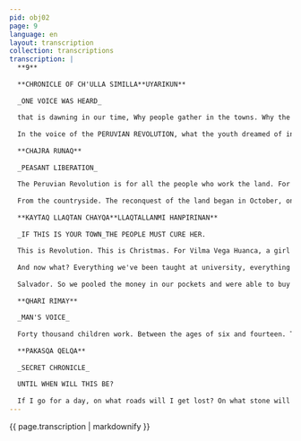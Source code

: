 ```yaml
---
pid: obj02
page: 9
language: en
layout: transcription
collection: transcriptions
transcription: |
  **9**
  
  **CHRONICLE OF CH'ULLA SIMILLA**UYARIKUN**
  
  _ONE VOICE WAS HEARD_
  
  that is dawning in our time, Why people gather in the towns. Why the streets and squares overflow with joyful hearts. That is what we will speak of on this page, which has the power of our thoughts. We live in years that will never be forgotten. The suffering of our elders dawns on our flag, just as the seed is buried so that it may bear fruit; our grandparents sowed their hearts to erase the suffering of mankind. A wind of song envelops the world; towns rise like peaks of pristine snow; men who work with a single force shout until they are heard by the stars; they shout their thoughts, they grasp their truths. They grasp their truths as if they were weapons, because these years are years of thought, they are years of decision.
  
  In the voice of the PERUVIAN REVOLUTION, what the youth dreamed of in their ruined years, what Tupac Amaru watered with his blood, the torment of Micacla Bastidas, is becoming a reality. All the anonymous dead, those who suffered a dark death, those who closed their eyes to the mists of the afterlife, all of them return in this dawn that springs from the roots. We must remember these events, climbing the slope of the years every June 7th, and in the name of the One who made the land, in the name of our flag, in the name of all the peoples of Peru, with one voice we must affirm YES. UNTIL MY DEATH, WITH MY LIFE, I WILL DEFEND YOU, MY FLAG. Why must we speak this language? Because this Revolution has returned our lands to us, placed them in our hands. Through this Revolution, the children, the women, the elderly are finding a better life. For them, the soldiers and the men of the people are working with one heart. This Revolution is doing what no one else knew how to do. To the left of the men of the people leads us to more auspicious days. All the soldiers have laid down their pristine lives like cobwebs so that the people may rise up. Let us put our shoulders to the wheel even more so that the Peruvian Revolution may advance farther from the distance, with its sowing hand, with its voice that speaks the beauties of the soul. Likewise, may the years to come find our President Juan Velasco Alvarado, our older brother. May he find him with his condor-like gaze, with his clear and lucid thoughts, with his true speech, with happiness, so that we may advance even further from the paths of the earth.
  
  **CHAJRA RUNAQ**
  
  _PEASANT LIBERATION_
  
  The Peruvian Revolution is for all the people who work the land. For them, the Revolution is like a new dream.
  
  From the countryside. The reconquest of the land began in October, one of the first steps of the men of the Revolution. The Agrarian Reform is the true language of joy; it not only sows peace and song, it helps people live with joy and optimism. The land has returned to the hands of those who always worked it. The Spanish didn't bring the land in their horses' hooves; they didn't own land. The only land they knew was the land beneath their nails. Now even the wastelands stretch out green, as they should always have been. Technology has arrived in the fields, the grass sprouts. Four-legged animals can multiply endlessly. Only recently are the man of the land taken into account. Before, he lived with his head bowed; since yesterday, he raises his head, stretching it to the heights like a rising star. The local bosses who lived by stealing cows no longer exist; the pongo no longer exists. The fierce patronesses are no longer there, ordering pride; they have silenced those mouths in idle gatherings. In place of those chatter, thoughtful reasonings rise. Bards, songwriters. Let your sweet words reach out so that they may multiply in the mouths of the young. Now the men of the countryside have a place at the great festivals of the people. The authorities receive them, the rulers receive them, and they listen to what the men of the countryside have to say with their own voices. The voice of the man who works in the fields is becoming heard. He is no longer hunchbacked, no longer frightened. Now he only listens to the voice of his gods and works throughout Peru because it is his home. They gather together, helping each other in their work, cultivating their intelligence and their strength, happily. Now the men of the countryside irrigate their own lands with their sweat. Now they no longer open the wounds of men who irrigated the lands of other owners; rather, there are those who help in the language of the men of the countryside. The hearts of Peruvians are no longer disoriented by the false words of the ensnarers. We who have reached this age think better than before. The thieving judges and lawyers can no longer do their thing, they can no longer steal the money of the poor. The Indians were slaughtered working the lands of the mestizos. Many worked for few owners. The children of peasants could only graze cows and walk behind animals. Now even the revived language is enriched with knowledge in the voices of the wise. All this is because in Peru the REVOLUTION has buried the times of suffering, as if the earth had quietly turned over. None of this would have been possible if not for the dawn of October 3rd. There, the happiness of man began to walk. Even our language is now the same as Spanish. We speak our own language only after 44 years. Our language has completed the integrity of our people. We will be one voice,One ear, one will. Without hatred, with one purpose: Peru. Every revolution is a return to the thought of Tupac Amaru. Tupac Amaru's sacrifice brought us the present. He is with us in this new society, and he looks at us every October 3rd, illuminating and clarifying the thoughts of our leaders.
  
  **KAYTAQ LLAQTAN CHAYQA**LLAQTALLANMI HANPIRINAN**
  
  _IF THIS IS YOUR TOWN_THE PEOPLE MUST CURE HER.
  
  This is Revolution. This is Christmas. For Vilma Vega Huanca, a girl from Vila El Salvador, this is simply agony. No matter the colored lights, no matter the carols, no matter the celebrations, no matter the modesty, no matter the sad hospitals for the poor, no matter the science, no matter the penicillin, no matter the Christmas or the Baby Jesus, Vilma Vega Huanca is dying in bed 34 of the San Bartolomé Hospital. Yes, a Hospital for the Poor. A daughter of the Revolution, born under the sign of full participation, of solidarity, of social justice, she will probably never know Revolution, nor participation, nor solidarity, nor justice, nor anything other than premature death. Vilma Vega Huanca, ladies and gentlemen, is curable. But she still dies. She dies because her parents don't have jobs and therefore lack the money to buy 1,120 soles worth of medicine. In this era of Revolution, when many of us puff out our chests convinced that Peru is finally changing, someone suddenly stumbles upon a little girl, Vilma, whose life is worth less than a thousand soles. Less than an executive lunch. Less than a television installment. Less than a Christmas tree. Less than the dinner that those who are already satisfied will devour this Christmas Eve. The one who stumbled upon little girl Vilma was a revolutionary journalist. He himself admits that, despite his convictions, he is softening. Because from repeating so much that the Revolution is advancing, it has begun to grow that the Revolution is almost finished, that solidarity exists, that we are all brothers and sisters now, that the inhumane society based on the exploitation of man has been liquidated. But it isn't true. Panting, Vilma's agony, lying in a narrow bed in the hospital for the poor, rang in his ears, reminding him that this Peru of solidarity is not yet true. The disease pneumonia. The place where she fell ill in Sector II of Villa El Salvador, in a house riddled with holes where the brutal cold of these last few nights had wounded her malnourished body. So, with a high fever, her parents had to drive her from Villa El Salvador to a care center. She traveled by Iarus, in the arms of her unemployed father. A doctor examined her and ordered her hospitalization. Once again, she traveled in arms across the city. To Barrios Altos. To the hospital for the poor. To the emergency room. Until she waited for many hours. Until she found a place, bed number 34.
  
  And now what? Everything we've been taught at university, everything we've learned, is useless. We are not the apostles of Jesus Christ; our hands are no good for performing miracles. We must administer medicine. And the hospital has no medicine to cure these children. The voice of the doctor who is caring for the dehydrated, sleepy, exhausted, crying children, who are so young and already beginning to die, already beginning to look like old people, is the voice of a man filled with the bitterness of stubborn faith, of despair. There are no medicines in the hospital. Bemardina Huanca, Vilma's mother, wrings her hands. What is the hospital for then? What doctor, then, what government? What country, then, if a girl dies because there are no medicines? (Yes, nothing more than 1,120 soles worth of basic medicine. Pedro Vega, Vilma's father, tries to calm Bernardina. They're from Cerro de Pasco. Theirs is an old story, one that has been repeated countless times in newspapers, books, essays, and political speeches: abuse by the local boss, abuse by the mine, abuse by the lawyer, abuse by the judge, emigration elsewhere, underemployment, unemployment, hunger. Finally, some hope for Villa El Salvador. It will be a self-managed urban community, they will provide jobs, a socially owned enterprise. Because the problem isn't a roof over their heads, but work. Something to occupy the time that is slipping through Pedro Vega's fingers while his children grow up poorly, while they get sick, while now Vilma is dying. But Bernardina won't rest easy. Meanwhile, in the oxygen tent, her daughter struggles on her own, watched somberly by the nurses: while the doctor avoids looking at the dying little girl, while there is no medicine to save that life and instead there are sparkling wines and celebrations and hisky and office parties and gifts and tickets to dance in a tuxedo on New Year's with party favors and a sympathetic orchestra while the new and supportive Peru ignores this brief and very sad story, Bernardina howled her protest, her fury against a world she has only known as adverse, full of hardships and blows. That was how Bernardina's voice, Bernardina's cries, Bernardina's twisted hands revealed her daughter's fate. The journalists of LA CRONICA have always been treated like brothers by the people of Villa El
  
  Salvador. So we pooled the money in our pockets and were able to buy 28 ampoules of albimycin to cure Vilma. If it's still possible. Because this time we journalists found out late, perhaps because it was a small story. (A small story is the agony of a little girl. A big story is, for example, the trial of a rich and healthy man. A small story is the sadness of Bernardina Huanca, a native of Cerro de Pasco. A big story is the Christmas message of an important public official.) The journalists were later chased away because it's forbidden to take photos, ask questions, or inquire into why Vilma is dying. I don't know if it's forbidden to take sides with Bernardina Huanca and Pedro Vega. But I must say that those of us who work at LA CRONICA are with them. Such identification is our revolutionary essence. Perhaps today we are allowed to speak for Bernardina the words she said, but weren't heard. Tomorrow, if the revolution is all the evolution we yearn for, Bernardina won't need anyone. This is her country. She must be her own master.
  
  **QHARI RIMAY**
  
  _MAN'S VOICE_
  
  Forty thousand children work. Between the ages of six and fourteen. They work. Those nests grow old working and do not cultivate their intelligence. So many children working wound the heart. The heart of all true men must ache for those children. Throughout the world, forty million children work. Those children sow wounds in the blood with their early work. In the dark mines, extracting gold and silver, the eyes of children grow dark. In distant and faraway villages, those children receive the work of their parents, just as they inherited their surnames. They only receive their jobs, they inherit their debts, their lives of misery, they receive tears from their hearts. Those small beings in the mines suffer unspeakably with intense labor. They only live in those mines; they leave only that life of suffering to their descendants. Those children work for other men, for rich men, they work where children do not work. In the expanses of sand, up the hill, on the peaks, in the cold. All over the world, children work for millionaire capitalists. Capitalism forces children who don't know how to fight to work like strongmen. Capitalism has found its fortune in these children. For this reason, thousands upon thousands of children don't cultivate their intelligence, nor do they live like men. For them, there is only sudden death and suffering. These children only know a difficult life. Children are the pillars upon which revolutions are built: we can still say, only children, with their smiles, measure the happiness of men. There are no words that justify the suffering of children. We must give children a beautiful life so they can burst with joy like flowers. We must leave a well-built people for children. The joy of children lies in the hands of men. For this reason, the Revolutionary Government is building a beautiful people for children, and because we have many children, we must lend a hand to be a just and beautiful people.
  
  **PAKASQA QELQA**
  
  _SECRET CHRONICLE_
  
  UNTIL WHEN WILL THIS BE?
  
  If I go for a day, on what roads will I get lost? On what stone will my weariness rest? When the black wind multiplies its wings with which I will cover myself. I wonder what reasons brought me to live like a river, always passing, unable to take root, like a bird of ill omen looking only at death. Just as a minimal sadness is deceived by playing the fool, in the same way I draw new dreams for myself, I think of the flowers, I look at the wings of the swallows, and I get drunk to see if with that I can cheer my heart, but I am a thorn in the desert, people run from me, like a river of fire, I leave ashes along the roads. I don't know how to fight, I walk without bolas, I don't throw out my hatred, I don't know how to be arrogant. It's as if the whole earth were determined to martyrize an anonymous man. What else can it be, then, that there is so much hate in the world. I look at the hatred and contemplate my youngest son. I kneel and beg for forgiveness because I didn't behave like a good father. Accused of something I didn't do, locked up in a full prison. They accused me of setting fire to a house. My youngest daughter stayed in another house. That's what people say, saying: Thief! You lived among sentinels, I fed, I gave your children food. Helping one another among human beings can't be boastful; it's difficult for it to be good to obscure with slander the light decreed by the heart. I am truly sad. My heart weeps blood; it's as if a great lake dawned, made with the guilt of all the hungers in my heart. It's difficult to live, like climbing a hill too high, like walking with a log on our back. It's as if we were ordering the world without having the thought of God. Only death will end this wind of thorns in our faces. An avalanche of wounds clouds my blood. Sadness charges at me like a raging bull. I am the one who dawns under a rain of shadows, the one who goes to night crowned by a sun of suffering. How long will this last? Oh, it's almost like being run over by an iron chariot in a city of stone men."
---
```


{{ page.transcription | markdownify }}
